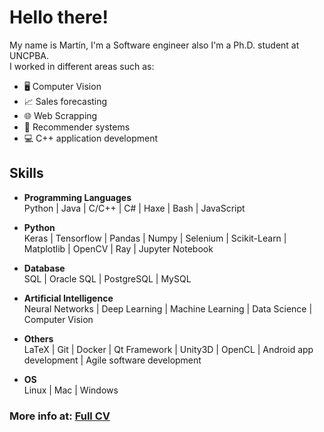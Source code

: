 # Hello there!

My name is Martín, I'm a Software engineer also I'm a Ph.D. student at UNCPBA.<br>
I worked in different areas such as:
* 🖥️ Computer Vision
* 📈 Sales forecasting
* 🌐 Web Scrapping
* 🎯 Recommender systems
* 💻 C++ application development

##  Skills

* **Programming Languages**<br>
Python | Java | C/C++ | C# | Haxe | Bash | JavaScript

* **Python**<br>
Keras | Tensorflow | Pandas | Numpy | Selenium | Scikit-Learn | Matplotlib | OpenCV | Ray | Jupyter Notebook

* **Database**<br>
SQL | Oracle SQL | PostgreSQL | MySQL

* **Artificial Intelligence**<br>
Neural Networks | Deep Learning | Machine Learning | Data Science | Computer Vision

* **Others**<br>
LaTeX | Git | Docker | Qt Framework | Unity3D | OpenCL | Android app development | Agile software development

* **OS**<br>
Linux | Mac | Windows

### More info at: [Full CV](https://drive.google.com/file/d/1D6rteBfSVazB5RMiO5huj90rRIjIJxty/view) 
